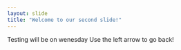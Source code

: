 ```yaml
---
layout: slide
title: "Welcome to our second slide!"
---
```

Testing will be on wenesday
Use the left arrow to go back!
